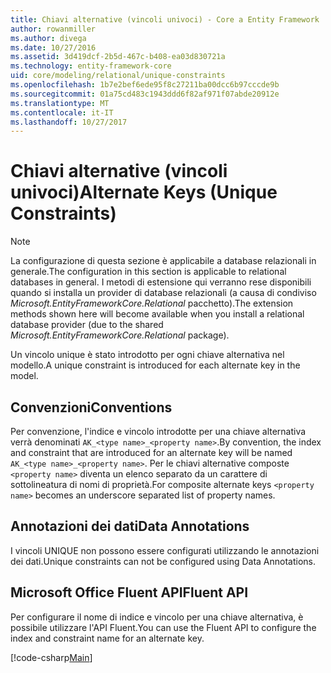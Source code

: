 ```yaml
---
title: Chiavi alternative (vincoli univoci) - Core a Entity Framework
author: rowanmiller
ms.author: divega
ms.date: 10/27/2016
ms.assetid: 3d419dcf-2b5d-467c-b408-ea03d830721a
ms.technology: entity-framework-core
uid: core/modeling/relational/unique-constraints
ms.openlocfilehash: 1b7e2bef6ede95f8c27211ba00dcc6b97cccde9b
ms.sourcegitcommit: 01a75cd483c1943ddd6f82af971f07abde20912e
ms.translationtype: MT
ms.contentlocale: it-IT
ms.lasthandoff: 10/27/2017
---
```

# <a name="alternate-keys-unique-constraints"></a><span data-ttu-id="c7229-102">Chiavi alternative (vincoli univoci)</span><span class="sxs-lookup"><span data-stu-id="c7229-102">Alternate Keys (Unique Constraints)</span></span>

> [!NOTE]  
> <span data-ttu-id="c7229-103">La configurazione di questa sezione è applicabile a database relazionali in generale.</span><span class="sxs-lookup"><span data-stu-id="c7229-103">The configuration in this section is applicable to relational databases in general.</span></span> <span data-ttu-id="c7229-104">I metodi di estensione qui verranno rese disponibili quando si installa un provider di database relazionali (a causa di condiviso *Microsoft.EntityFrameworkCore.Relational* pacchetto).</span><span class="sxs-lookup"><span data-stu-id="c7229-104">The extension methods shown here will become available when you install a relational database provider (due to the shared *Microsoft.EntityFrameworkCore.Relational* package).</span></span>

<span data-ttu-id="c7229-105">Un vincolo unique è stato introdotto per ogni chiave alternativa nel modello.</span><span class="sxs-lookup"><span data-stu-id="c7229-105">A unique constraint is introduced for each alternate key in the model.</span></span>

## <a name="conventions"></a><span data-ttu-id="c7229-106">Convenzioni</span><span class="sxs-lookup"><span data-stu-id="c7229-106">Conventions</span></span>

<span data-ttu-id="c7229-107">Per convenzione, l'indice e vincolo introdotte per una chiave alternativa verrà denominati `AK_<type name>_<property name>`.</span><span class="sxs-lookup"><span data-stu-id="c7229-107">By convention, the index and constraint that are introduced for an alternate key will be named `AK_<type name>_<property name>`.</span></span> <span data-ttu-id="c7229-108">Per le chiavi alternative composte `<property name>` diventa un elenco separato da un carattere di sottolineatura di nomi di proprietà.</span><span class="sxs-lookup"><span data-stu-id="c7229-108">For composite alternate keys `<property name>` becomes an underscore separated list of property names.</span></span>

## <a name="data-annotations"></a><span data-ttu-id="c7229-109">Annotazioni dei dati</span><span class="sxs-lookup"><span data-stu-id="c7229-109">Data Annotations</span></span>

<span data-ttu-id="c7229-110">I vincoli UNIQUE non possono essere configurati utilizzando le annotazioni dei dati.</span><span class="sxs-lookup"><span data-stu-id="c7229-110">Unique constraints can not be configured using Data Annotations.</span></span>

## <a name="fluent-api"></a><span data-ttu-id="c7229-111">Microsoft Office Fluent API</span><span class="sxs-lookup"><span data-stu-id="c7229-111">Fluent API</span></span>

<span data-ttu-id="c7229-112">Per configurare il nome di indice e vincolo per una chiave alternativa, è possibile utilizzare l'API Fluent.</span><span class="sxs-lookup"><span data-stu-id="c7229-112">You can use the Fluent API to configure the index and constraint name for an alternate key.</span></span>

[!code-csharp[Main](../../../../samples/core/Modeling/FluentAPI/Samples/Relational/AlternateKeyName.cs?name=Model&highlight=9)]
